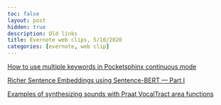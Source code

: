 ```yaml
---
toc: false
layout: post
hidden: true
description: Old links
title: Evernote web clips, 5/10/2020
categories: [evernote, web clip]
---
```


[How to use multiple keywords in Pocketsphinx continuous mode](https://miguelmota.com/bytes/pocketsphinx-continuous-multiple-keywords/)

[Richer Sentence Embeddings using Sentence-BERT — Part I](https://medium.com/genei-technology/richer-sentence-embeddings-using-sentence-bert-part-i-ce1d9e0b1343)

[Examples of synthesizing sounds with Praat VocalTract area functions](https://www.fon.hum.uva.nl/rob/VocalTractExamples/)

